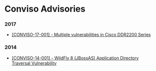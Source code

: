 # Conviso Advisories

### 2017
* [[CONVISO-17-001] - Multiple vulnerabilities in Cisco DDR2200 Series](https://github.com/convisoappsec/advisories/blob/master/2017/CONVISO-17-001.txt)

### 2014
* [[CONVISO-14-001] - WildFly 8 (JBossAS) Application Directory Traversal Vulnerability](https://github.com/convisoappsec/advisories/blob/master/2014/CONVISO-14-001.txt)

